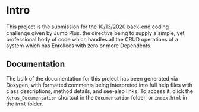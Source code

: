 # Intro
This project is the submission for the 10/13/2020 back-end coding challenge given by Jump Plus. the directive being to supply a simple, yet professional body of code which handles all the CRUD operations of a system which has Enrollees with zero or more Dependents.

## Documentation
The bulk of the documentation for this project has been generated via Doxygen, with formatted comments being interpreted into full help files with class descriptions, method details, and see-also links. To access it, click the `Xerus_Documentation` shortcut in the `Documentation` folder, or `index.html` in the `html` folder.
